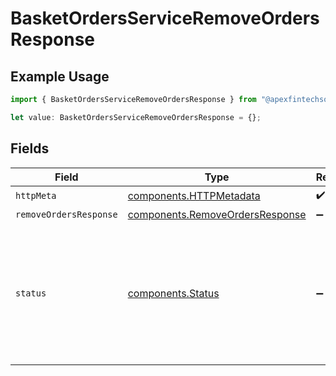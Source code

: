 # BasketOrdersServiceRemoveOrdersResponse

## Example Usage

```typescript
import { BasketOrdersServiceRemoveOrdersResponse } from "@apexfintechsolutions/ascend-sdk/models/operations";

let value: BasketOrdersServiceRemoveOrdersResponse = {};
```

## Fields

| Field                                                                                                                                                                                                                                   | Type                                                                                                                                                                                                                                    | Required                                                                                                                                                                                                                                | Description                                                                                                                                                                                                                             |
| --------------------------------------------------------------------------------------------------------------------------------------------------------------------------------------------------------------------------------------- | --------------------------------------------------------------------------------------------------------------------------------------------------------------------------------------------------------------------------------------- | --------------------------------------------------------------------------------------------------------------------------------------------------------------------------------------------------------------------------------------- | --------------------------------------------------------------------------------------------------------------------------------------------------------------------------------------------------------------------------------------- |
| `httpMeta`                                                                                                                                                                                                                              | [components.HTTPMetadata](../../models/components/httpmetadata.md)                                                                                                                                                                      | :heavy_check_mark:                                                                                                                                                                                                                      | N/A                                                                                                                                                                                                                                     |
| `removeOrdersResponse`                                                                                                                                                                                                                  | [components.RemoveOrdersResponse](../../models/components/removeordersresponse.md)                                                                                                                                                      | :heavy_minus_sign:                                                                                                                                                                                                                      | OK                                                                                                                                                                                                                                      |
| `status`                                                                                                                                                                                                                                | [components.Status](../../models/components/status.md)                                                                                                                                                                                  | :heavy_minus_sign:                                                                                                                                                                                                                      | INVALID_ARGUMENT: There was an issue with one or more fields in the request.  The message field will contain details about which field failed validation and why.<br/>FAILED_PRECONDITION: The requested basket has already been submitted. |